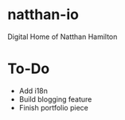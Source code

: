 # natthan-io
Digital Home of Natthan Hamilton

# To-Do
- Add i18n
- Build blogging feature
- Finish portfolio piece
